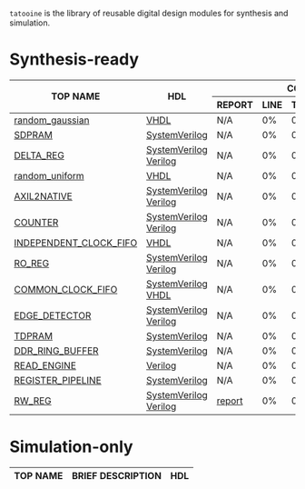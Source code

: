 `tatooine` is the library of reusable digital design modules for synthesis and simulation.

# Synthesis-ready
<table>
    <thead>
        <tr>
            <th rowspan=2>TOP NAME</th> <th rowspan=2>HDL</th> <th colspan=5>COVERAGE</th>
        </tr>
        <tr>
            <th>REPORT</th> <th>LINE</th> <th>TOGGLE</th> <th>COMB</th> <th>FSM</th>
        </tr>
    </thead>
    <tbody>
        <tr>
            <td><a href="syn/random_gaussian">random_gaussian</a></td>
            <td> <a href="https://github.com/scorbetta/rdnv/blob/main/dooku/../tatooine/library/syn/random_gaussian/rtl/vhd/random_gaussian.vhd">VHDL</a>  </td>
            <td> N/A 
            <td>0%</td>
            <td>0%/0%</td>
            <td>0%</td>
            <td>0%/0%</td>
        </tr>
        <tr>
            <td><a href="syn/SDPRAM">SDPRAM</a></td>
            <td> <a href="https://github.com/scorbetta/rdnv/blob/main/dooku/../tatooine/library/syn/SDPRAM/rtl/sv/SDPRAM.sv">SystemVerilog</a>  </td>
            <td> N/A 
            <td>0%</td>
            <td>0%/0%</td>
            <td>0%</td>
            <td>0%/0%</td>
        </tr>
        <tr>
            <td><a href="syn/DELTA_REG">DELTA_REG</a></td>
            <td> <a href="https://github.com/scorbetta/rdnv/blob/main/dooku/../tatooine/library/syn/DELTA_REG/rtl/sv/DELTA_REG.sv">SystemVerilog</a>    <a href="https://github.com/scorbetta/rdnv/blob/main/dooku/../tatooine/library/syn/DELTA_REG/rtl/v/DELTA_REG.v">Verilog</a>  </td>
            <td> N/A 
            <td>0%</td>
            <td>0%/0%</td>
            <td>0%</td>
            <td>0%/0%</td>
        </tr>
        <tr>
            <td><a href="syn/random_uniform">random_uniform</a></td>
            <td> <a href="https://github.com/scorbetta/rdnv/blob/main/dooku/../tatooine/library/syn/random_uniform/rtl/vhd/random_uniform.vhd">VHDL</a>  </td>
            <td> N/A 
            <td>0%</td>
            <td>0%/0%</td>
            <td>0%</td>
            <td>0%/0%</td>
        </tr>
        <tr>
            <td><a href="syn/AXIL2NATIVE">AXIL2NATIVE</a></td>
            <td> <a href="https://github.com/scorbetta/rdnv/blob/main/dooku/../tatooine/library/syn/AXIL2NATIVE/rtl/sv/AXIL2NATIVE.sv">SystemVerilog</a>    <a href="https://github.com/scorbetta/rdnv/blob/main/dooku/../tatooine/library/syn/AXIL2NATIVE/ver/cov-report/v/AXIL2NATIVE.v.gcov.html">Verilog</a>  </td>
            <td> N/A 
            <td>0%</td>
            <td>0%/0%</td>
            <td>0%</td>
            <td>0%/0%</td>
        </tr>
        <tr>
            <td><a href="syn/COUNTER">COUNTER</a></td>
            <td> <a href="https://github.com/scorbetta/rdnv/blob/main/dooku/../tatooine/library/syn/COUNTER/rtl/sv/COUNTER.sv">SystemVerilog</a>    <a href="https://github.com/scorbetta/rdnv/blob/main/dooku/../tatooine/library/syn/COUNTER/rtl/v/COUNTER.v">Verilog</a>  </td>
            <td> N/A 
            <td>0%</td>
            <td>0%/0%</td>
            <td>0%</td>
            <td>0%/0%</td>
        </tr>
        <tr>
            <td><a href="syn/INDEPENDENT_CLOCK_FIFO">INDEPENDENT_CLOCK_FIFO</a></td>
            <td> <a href="https://github.com/scorbetta/rdnv/blob/main/dooku/../tatooine/library/syn/INDEPENDENT_CLOCK_FIFO/rtl/vhd/INDEPENDENT_CLOCK_FIFO.vhd">VHDL</a>  </td>
            <td> N/A 
            <td>0%</td>
            <td>0%/0%</td>
            <td>0%</td>
            <td>0%/0%</td>
        </tr>
        <tr>
            <td><a href="syn/RO_REG">RO_REG</a></td>
            <td> <a href="https://github.com/scorbetta/rdnv/blob/main/dooku/../tatooine/library/syn/RO_REG/rtl/sv/RO_REG.sv">SystemVerilog</a>    <a href="https://github.com/scorbetta/rdnv/blob/main/dooku/../tatooine/library/syn/RO_REG/rtl/v/RO_REG.v">Verilog</a>  </td>
            <td> N/A 
            <td>0%</td>
            <td>0%/0%</td>
            <td>0%</td>
            <td>0%/0%</td>
        </tr>
        <tr>
            <td><a href="syn/COMMON_CLOCK_FIFO">COMMON_CLOCK_FIFO</a></td>
            <td> <a href="https://github.com/scorbetta/rdnv/blob/main/dooku/../tatooine/library/syn/COMMON_CLOCK_FIFO/rtl/sv/COMMON_CLOCK_FIFO.sv">SystemVerilog</a>    <a href="https://github.com/scorbetta/rdnv/blob/main/dooku/../tatooine/library/syn/COMMON_CLOCK_FIFO/rtl/vhd/COMMON_CLOCK_FIFO.vhd">VHDL</a>  </td>
            <td> N/A 
            <td>0%</td>
            <td>0%/0%</td>
            <td>0%</td>
            <td>0%/0%</td>
        </tr>
        <tr>
            <td><a href="syn/EDGE_DETECTOR">EDGE_DETECTOR</a></td>
            <td> <a href="https://github.com/scorbetta/rdnv/blob/main/dooku/../tatooine/library/syn/EDGE_DETECTOR/rtl/sv/EDGE_DETECTOR.sv">SystemVerilog</a>    <a href="https://github.com/scorbetta/rdnv/blob/main/dooku/../tatooine/library/syn/EDGE_DETECTOR/rtl/v/EDGE_DETECTOR.v">Verilog</a>  </td>
            <td> N/A 
            <td>0%</td>
            <td>0%/0%</td>
            <td>0%</td>
            <td>0%/0%</td>
        </tr>
        <tr>
            <td><a href="syn/TDPRAM">TDPRAM</a></td>
            <td> <a href="https://github.com/scorbetta/rdnv/blob/main/dooku/../tatooine/library/syn/TDPRAM/rtl/sv/TDPRAM.sv">SystemVerilog</a>  </td>
            <td> N/A 
            <td>0%</td>
            <td>0%/0%</td>
            <td>0%</td>
            <td>0%/0%</td>
        </tr>
        <tr>
            <td><a href="syn/DDR_RING_BUFFER">DDR_RING_BUFFER</a></td>
            <td> <a href="https://github.com/scorbetta/rdnv/blob/main/dooku/../tatooine/library/syn/DDR_RING_BUFFER/rtl/sv/DDR_RING_BUFFER.sv">SystemVerilog</a>  </td>
            <td> N/A 
            <td>0%</td>
            <td>0%/0%</td>
            <td>0%</td>
            <td>0%/0%</td>
        </tr>
        <tr>
            <td><a href="syn/READ_ENGINE">READ_ENGINE</a></td>
            <td> <a href="https://github.com/scorbetta/rdnv/blob/main/dooku/../tatooine/library/syn/READ_ENGINE/rtl/v/READ_ENGINE.v">Verilog</a>  </td>
            <td> N/A 
            <td>0%</td>
            <td>0%/0%</td>
            <td>0%</td>
            <td>0%/0%</td>
        </tr>
        <tr>
            <td><a href="syn/REGISTER_PIPELINE">REGISTER_PIPELINE</a></td>
            <td> <a href="https://github.com/scorbetta/rdnv/blob/main/dooku/../tatooine/library/syn/REGISTER_PIPELINE/rtl/sv/REGISTER_PIPELINE.sv">SystemVerilog</a>  </td>
            <td> N/A 
            <td>0%</td>
            <td>0%/0%</td>
            <td>0%</td>
            <td>0%/0%</td>
        </tr>
        <tr>
            <td><a href="syn/RW_REG">RW_REG</a></td>
            <td> <a href="https://github.com/scorbetta/rdnv/blob/main/dooku/../tatooine/library/syn/RW_REG/rtl/sv/RW_REG.sv">SystemVerilog</a>    <a href="https://github.com/scorbetta/rdnv/blob/main/dooku/../tatooine/library/syn/RW_REG/ver/RW_REG.cdd">Verilog</a>  </td>
            <td> <a href="../tatooine/library/syn/RW_REG/ver/cov-report.details">report</a></td> 
            <td>0%</td>
            <td>0%/0%</td>
            <td>0%</td>
            <td>0%/0%</td>
        </tr>
    </tbody>
</table>

# Simulation-only
| TOP NAME | BRIEF DESCRIPTION | HDL |
|-|-|-|